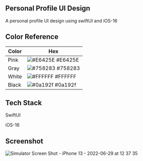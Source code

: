 ## Personal Profile UI Design 

A personal profile UI design using swiftUI and iOS-16
## Color Reference

| Color             | Hex                                                                |
| ----------------- | ------------------------------------------------------------------ |
| Pink| ![#E6425E](https://via.placeholder.com/10/E6425E?text=+) #E6425E |
| Gray | ![#758283](https://via.placeholder.com/10/758283?text=+) #758283 |
| White | ![#FFFFFF](https://via.placeholder.com/10/FFFFFF?text=+) #FFFFFF|
| Black | ![#0a192f](https://via.placeholder.com/10/0a192f?text=+) #0a192f | |


## Tech Stack

SwiftUI

iOS-16



## Screenshot
![Simulator Screen Shot - iPhone 13 - 2022-06-29 at 12 37 35](https://user-images.githubusercontent.com/70580401/176386270-cdbeebb7-86ae-494b-8d37-f5024cabfe4f.png)

